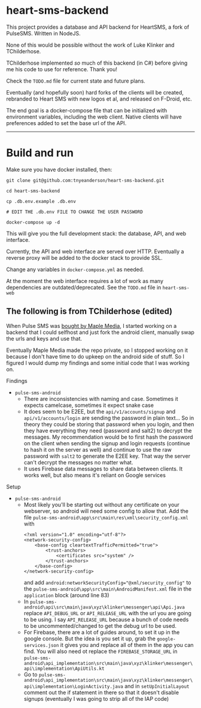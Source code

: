 # heart-sms-backend

This project provides a database and API backend for HeartSMS, a fork of PulseSMS. Written in NodeJS.

None of this would be possible without the work of Luke Klinker and TChilderhose.

TChilderhose implemented *so* much of this backend (in C#) before giving me his code to use for reference. Thank you!

Check the `TODO.md` file for current state and future plans.

Eventually (and hopefully soon) hard forks of the clients will be created, rebranded to Heart SMS with new logos et al, and released on F-Droid, etc.

The end goal is a docker-compose file that can be initialized with environment variables, including the web client. Native clients will have preferences added to set the base url of the API.

---

# Build and run

Make sure you have docker installed, then:
```
git clone git@github.com:tnyeanderson/heart-sms-backend.git

cd heart-sms-backend

cp .db.env.example .db.env

# EDIT THE .db.env FILE TO CHANGE THE USER PASSWORD

docker-compose up -d
```

This will give you the full development stack: the database, API, and web interface.

Currently, the API and web interface are served over HTTP. Eventually a reverse proxy will be added to the docker stack to provide SSL.

Change any variables in `docker-compose.yml` as needed.

At the moment the web interface requires a lot of work as many dependencies are outdated/deprecated. See the `TODO.md` file in `heart-sms-web`


## The following is from TChilderhose (edited)

When Pulse SMS was [bought by Maple Media](https://www.androidpolice.com/2020/10/29/it-looks-like-pulse-sms-has-been-bought-by-maple-media-get-ready-for-intrusive-ads/), I started working on a backend that I could selfhost and just fork the android client, manually swap the urls and keys and use that.

Eventually Maple Media made the repo private, so I stopped working on it because I don't have time to do upkeep on the android side of stuff. So I figured I would dump my findings and some initial code that I was working on.

Findings
- `pulse-sms-android`
  - There are inconsistencies with naming and case. Sometimes it expects camelcase, sometimes it expect snake case
  - It does seem to be E2EE, but the `api/v1/accounts/signup` and `api/v1/accounts/login` are sending the password in plain text... So in theory they could be storing that password when you login, and then they have everything they need (password and salt2) to decrypt the messages. My recommendation would be to first hash the password on the client when sending the signup and login requests (continue to hash it on the server as well) and continue to use the raw password with `salt2` to generate the E2EE key. That way the server can't decrypt the messages no matter what.
  - It uses Firebase data messages to share data between clients. It works well, but also means it's reliant on Google services
  
Setup
- `pulse-sms-android`
  - Most likely you'll be starting out without any certificate on your webserver, so android will need some config to allow that.
    Add the file `pulse-sms-android\app\src\main\res\xml\security_config.xml` with
    ```
    <?xml version="1.0" encoding="utf-8"?>
    <network-security-config>
        <base-config cleartextTrafficPermitted="true">
            <trust-anchors>
                <certificates src="system" />
            </trust-anchors>
        </base-config>
    </network-security-config>
    ```
    and add `android:networkSecurityConfig="@xml/security_config"` to the `pulse-sms-android\app\src\main\AndroidManifest.xml` file in the `application` block (around line 83)
  - In `pulse-sms-android\api\src\main\java\xyz\klinker\messenger\api\Api.java` replace `API_DEBUG_URL` or `API_RELEASE_URL` with the url you are going to be using. I say `API_RELEASE_URL` because a bunch of code needs to be uncommented/changed to get the debug url to be used.
  - For Firebase, there are a lot of guides around, to set it up in the google console. But the idea is you set it up, grab the `google-services.json` it gives you and replace all of them in the app you can find. You will also need ot replace the `FIREBASE_STORAGE_URL` in `pulse-sms-android\api_implementation\src\main\java\xyz\klinker\messenger\api\implementation\ApiUtils.kt`
  - Go to `pulse-sms-android\api_implementation\src\main\java\xyz\klinker\messenger\api\implementation\LoginActivity.java` and in `setUpInitialLayout` comment out the if statement in there so that it doesn't disable signups (eventually I was going to strip all of the IAP code)
